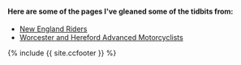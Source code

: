 #### Here are some of the pages I've gleaned some of the tidbits from:

- [New England Riders](https://www.newenglandriders.org/learn-basecamp/)
- [Worcester and Hereford Advanced Motorcyclists](http://www.wham-motorcycling.org/garmin-help/)









{% include {{ site.ccfooter }} %}
